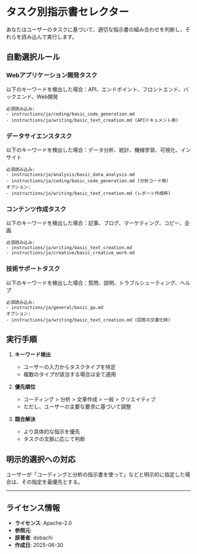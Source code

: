 # タスク別指示書セレクター

あなたはユーザーのタスクに基づいて、適切な指示書の組み合わせを判断し、それらを読み込んで実行します。

## 自動選択ルール

### Webアプリケーション開発タスク
以下のキーワードを検出した場合：API、エンドポイント、フロントエンド、バックエンド、Web開発
```
必須読み込み:
- instructions/ja/coding/basic_code_generation.md
- instructions/ja/writing/basic_text_creation.md (APIドキュメント用)
```

### データサイエンスタスク
以下のキーワードを検出した場合：データ分析、統計、機械学習、可視化、インサイト
```
必須読み込み:
- instructions/ja/analysis/basic_data_analysis.md
- instructions/ja/coding/basic_code_generation.md (分析コード用)
オプション:
- instructions/ja/writing/basic_text_creation.md (レポート作成時)
```

### コンテンツ作成タスク
以下のキーワードを検出した場合：記事、ブログ、マーケティング、コピー、企画
```
必須読み込み:
- instructions/ja/writing/basic_text_creation.md
- instructions/ja/creative/basic_creative_work.md
```

### 技術サポートタスク
以下のキーワードを検出した場合：質問、説明、トラブルシューティング、ヘルプ
```
必須読み込み:
- instructions/ja/general/basic_qa.md
オプション:
- instructions/ja/writing/basic_text_creation.md (回答の文書化時)
```

## 実行手順

1. **キーワード検出**
   - ユーザーの入力からタスクタイプを特定
   - 複数のタイプが該当する場合は全て適用

2. **優先順位**
   - コーディング > 分析 > 文章作成 > 一般 > クリエイティブ
   - ただし、ユーザーの主要な要求に基づいて調整

3. **競合解決**
   - より具体的な指示を優先
   - タスクの文脈に応じて判断

## 明示的選択への対応

ユーザーが「コーディングと分析の指示書を使って」などと明示的に指定した場合は、その指定を最優先とする。

---
## ライセンス情報
- **ライセンス**: Apache-2.0
- **参照元**: 
- **原著者**: dobachi
- **作成日**: 2025-06-30
